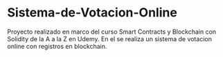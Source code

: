 # Sistema-de-Votacion-Online

Proyecto realizado en marco del curso Smart Contracts y Blockchain con Solidity de la A a la Z en Udemy. En el se realiza un sistema de votacion online con registros en blockchain.
